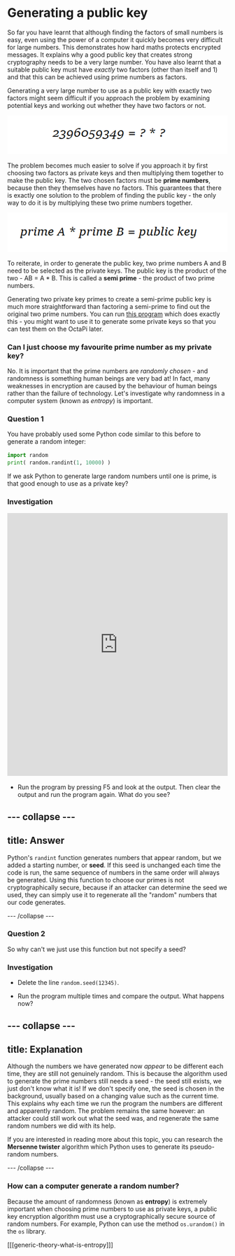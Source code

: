 # Generating a public key

So far you have learnt that although finding the factors of small numbers is easy, even using the power of a computer it quickly becomes very difficult for large numbers. This demonstrates how hard maths protects encrypted messages. It explains why a good public key that creates strong cryptography needs to be a very large number. You have also learnt that a suitable public key must have _exactly_ two factors (other than itself and 1) and that this can be achieved using prime numbers as factors.

Generating a very large number to use as a public key with exactly two factors might seem difficult if you approach the problem by examining potential keys and working out whether they have two factors or not.

![How not to do it](images/how-not-to-do-it.png)

The problem becomes much easier to solve if you approach it by first choosing two factors as private keys and then multiplying them together to make the public key. The two chosen factors must be **prime numbers**, because then they themselves have no factors. This guarantees that there is exactly one solution to the problem of finding the public key - the only way to do it is by multiplying these two prime numbers together.

![Creating a public key](images/creating-public-key.png)

To reiterate, in order to generate the public key, two prime numbers A and B need to be selected as the private keys. The public key is the product of the two - AB = A * B. This is called a **semi prime** - the product of two prime numbers.

Generating two private key primes to create a semi-prime public key is much more straightforward than factoring a semi-prime to find out the original two prime numbers. You can run [this program](resources/semi_prime_standalone.py) which does exactly this - you might want to use it to generate some private keys so that you can test them on the OctaPi later.

### Can I just choose my favourite prime number as my private key?

No. It is important that the prime numbers are _randomly chosen_ - and randomness is something human beings are very bad at! In fact, many weaknesses in encryption are caused by the behaviour of human beings rather than the failure of technology. Let's investigate why randomness in a computer system (known as *entropy*) is important.

### Question 1

You have probably used some Python code similar to this before to generate a random integer:

```python
import random
print( random.randint(1, 10000) )
```

If we ask Python to generate large random numbers until one is prime, is that good enough to use as a private key?

### Investigation

<iframe src="https://trinket.io/embed/python/cb4e94f1b4" width="100%" height="600" frameborder="0" marginwidth="0" marginheight="0" allowfullscreen></iframe>

- Run the program by pressing F5 and look at the output. Then clear the output and run the program again. What do you see?

--- collapse ---
---
title: Answer
---

Python's `randint` function generates numbers that appear random, but we added a starting number, or **seed**. If this seed is unchanged each time the code is run, the same sequence of numbers in the same order will always be generated. Using this function to choose our primes is not cryptographically secure, because if an attacker can determine the seed we used, they can simply use it to regenerate all the "random" numbers that our code generates.

--- /collapse ---


### Question 2

So why can't we just use this function but not specify a seed?

### Investigation

- Delete the line `random.seed(12345)`.

- Run the program multiple times and compare the output. What happens now?

--- collapse ---
---
title: Explanation
---
Although the numbers we have generated now _appear_ to be different each time, they are still not genuinely random. This is because the algorithm used to generate the prime numbers still needs a seed - the seed still exists, we just don't know what it is! If we don't specify one, the seed is chosen in the background, usually based on a changing value such as the current time. This explains why each time we run the program the numbers are different and apparently random. The problem remains the same however: an attacker could still work out what the seed was, and regenerate the same random numbers we did with its help.

If you are interested in reading more about this topic, you can research the **Mersenne twister** algorithm which Python uses to generate its pseudo-random numbers.

--- /collapse ---

### How can a computer generate a random number?

Because the amount of randomness (known as **entropy**) is extremely important when choosing prime numbers to use as private keys, a public key encryption algorithm must use a cryptographically secure source of random numbers. For example, Python can use the method `os.urandom()` in the `os` library.

[[[generic-theory-what-is-entropy]]]
